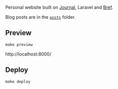 Personal website built on [Journal](https://journal.serverless-visually-explained.com/), Laravel and [Bref](https://bref.sh).

Blog posts are in the [`posts`](./posts) folder.

## Preview

```
make preview
```

http://localhost:8000/

## Deploy

```
make deploy
```
